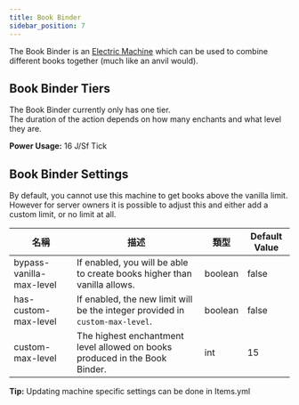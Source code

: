 ```yaml
---
title: Book Binder
sidebar_position: 7
---
```


The Book Binder is an [Electric Machine](../Electric-Machines.md) which can be used to combine different books together (much like an anvil would).

## Book Binder Tiers

The Book Binder currently only has one tier.  
The duration of the action depends on how many enchants and what level they are.

**Power Usage:** 16 J/Sf Tick

## Book Binder Settings

By default, you cannot use this machine to get books above the vanilla limit.  
However for server owners it is possible to adjust this and either add a custom limit, or no limit at all.

| 名稱                       | 描述                                                                            | 類型      | Default Value |
| ------------------------ | ----------------------------------------------------------------------------- | ------- | ------------- |
| bypass-vanilla-max-level | If enabled, you will be able to create books higher than vanilla allows.      | boolean | false         |
| has-custom-max-level     | If enabled, the new limit will be the integer provided in `custom-max-level`. | boolean | false         |
| custom-max-level         | The highest enchantment level allowed on books produced in the Book Binder.   | int     | 15            |

**Tip:** Updating machine specific settings can be done in Items.yml
